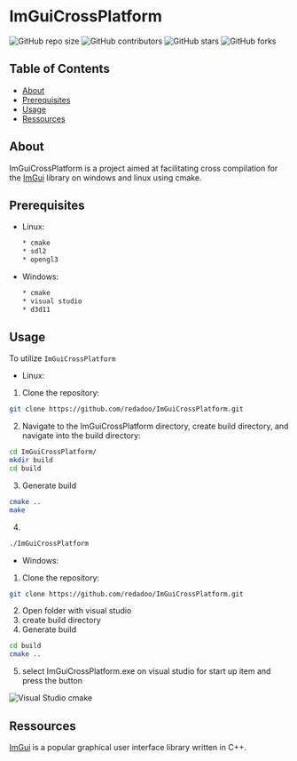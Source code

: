 # ImGuiCrossPlatform

![GitHub repo size](https://img.shields.io/github/repo-size/redadoo/ImGuiCrossPlatform)
![GitHub contributors](https://img.shields.io/github/contributors/redadoo/ImGuiCrossPlatform)
![GitHub stars](https://img.shields.io/github/stars/redadoo/ImGuiCrossPlatform?style=social)
![GitHub forks](https://img.shields.io/github/forks/redadoo/ImGuiCrossPlatform?style=social)

## Table of Contents

- [About](#about)
- [Prerequisites](#prerequisites)
- [Usage](#usage)
- [Ressources](#ressources)

## About

ImGuiCrossPlatform is a project aimed at facilitating cross compilation for the [ImGui](https://github.com/ocornut/imgui) library on windows and linux using cmake.

## Prerequisites
* Linux:
  ```bash
  * cmake
  * sdl2
  * opengl3
  ```
* Windows:
  ```bash
  * cmake
  * visual studio
  * d3d11
  ```
## Usage

To utilize `ImGuiCrossPlatform`
* Linux:
1) Clone the repository:
```bash
git clone https://github.com/redadoo/ImGuiCrossPlatform.git
```
2) Navigate to the ImGuiCrossPlatform directory, create build directory, and navigate into the build directory:
```bash
cd ImGuiCrossPlatform/
mkdir build
cd build
```
3) Generate build
```bash
cmake ..
make
```
4)
```bash
./ImGuiCrossPlatform
```
* Windows:
1) Clone the repository:
```bash
git clone https://github.com/redadoo/ImGuiCrossPlatform.git
```
2) Open folder with visual studio
3) create build directory
4) Generate build
```bash
cd build
cmake ..
```
5) select ImGuiCrossPlatform.exe on visual studio for start up item and press the button

   
![Visual Studio cmake](https://github.com/redadoo/ImGuiCrossPlatform/assets/23256144/4b5e81b7-f9c3-4dc2-b078-9c50ca79d4aa)
   
## Ressources

[ImGui](https://github.com/ocornut/imgui) is a popular graphical user interface library written in C++.

  
